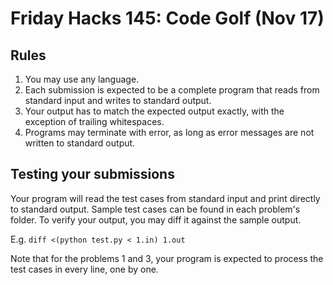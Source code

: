 # Friday Hacks 145: Code Golf (Nov 17)

## Rules
1. You may use any language.
2. Each submission is expected to be a complete program that reads from standard input and writes to standard output.
3. Your output has to match the expected output exactly, with the exception of trailing whitespaces.
4. Programs may terminate with error, as long as error messages are not written to standard output.

## Testing your submissions

Your program will read the test cases from standard input and print directly to standard output.
Sample test cases can be found in each problem's folder.
To verify your output, you may diff it against the sample output.

E.g. `diff <(python test.py < 1.in) 1.out`

Note that for the problems 1 and 3, your program is expected to process the test cases in every line, one by one.
